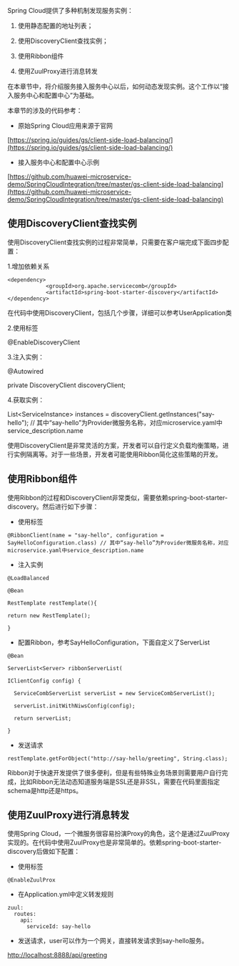 Spring Cloud提供了多种机制发现服务实例：

1. 使用静态配置的地址列表；

2. 使用DiscoveryClient查找实例；

3. 使用Ribbon组件

4. 使用ZuulProxy进行消息转发

在本章节中，将介绍服务接入服务中心以后，如何动态发现实例。这个工作以“接入服务中心和配置中心”为基础。

本章节的涉及的代码参考：

* 原始Spring Cloud应用来源于官网

[https://spring.io/guides/gs/client-side-load-balancing/](https://spring.io/guides/gs/client-side-load-balancing/)

* 接入服务中心和配置中心示例

[https://github.com/huawei-microservice-demo/SpringCloudIntegration/tree/master/gs-client-side-load-balancing](https://github.com/huawei-microservice-demo/SpringCloudIntegration/tree/master/gs-client-side-load-balancing)

## 使用DiscoveryClient查找实例

使用DiscoveryClient查找实例的过程非常简单，只需要在客户端完成下面四步配置：

1.增加依赖关系

```
<dependency>
            <groupId>org.apache.servicecomb</groupId>
            <artifactId>spring-boot-starter-discovery</artifactId>
</dependency>
```

在代码中使用DiscoveryClient，包括几个步骤，详细可以参考UserApplication类

2.使用标签

@EnableDiscoveryClient

3.注入实例：

@Autowired

private DiscoveryClient discoveryClient;

4.获取实例：

List&lt;ServiceInstance&gt; instances =  discoveryClient.getInstances\("say-hello"\); // 其中“say-hello”为Provider微服务名称，对应microservice.yaml中service\_description.name

使用DiscoveryClient是非常灵活的方案，开发者可以自行定义负载均衡策略，进行实例隔离等。对于一些场景，开发者可能使用Ribbon简化这些策略的开发。

## 使用Ribbon组件

使用Ribbon的过程和DiscoveryClient非常类似，需要依赖spring-boot-starter-discovery。然后进行如下步骤：

* 使用标签

```
@RibbonClient(name = "say-hello", configuration = SayHelloConfiguration.class) // 其中“say-hello”为Provider微服务名称，对应microservice.yaml中service_description.name
```

* 注入实例

```
@LoadBalanced

@Bean

RestTemplate restTemplate(){

return new RestTemplate();

}
```

* 配置Ribbon，参考SayHelloConfiguration，下面自定义了ServerList

```
@Bean

ServerList<Server> ribbonServerList(

IClientConfig config) {

  ServiceCombServerList serverList = new ServiceCombServerList();

  serverList.initWithNiwsConfig(config);

  return serverList;

}
```

* 发送请求

```
restTemplate.getForObject("http://say-hello/greeting", String.class);
```

Ribbon对于快速开发提供了很多便利，但是有些特殊业务场景则需要用户自行完成，比如Ribbon无法动态知道服务端是SSL还是非SSL，需要在代码里面指定schema是http还是https。

## 使用ZuulProxy进行消息转发

使用Spring Cloud，一个微服务很容易扮演Proxy的角色，这个是通过ZuulProxy实现的。在代码中使用ZuulProxy也是非常简单的。依赖spring-boot-starter-discovery后做如下配置：

* 使用标签

```
@EnableZuulProx
```

* 在Application.yml中定义转发规则

```
zuul:
  routes:
    api:
      serviceId: say-hello
```

* 发送请求，user可以作为一个网关，直接转发请求到say-hello服务。

[http://localhost:8888/api/greeting](http://localhost:8888/api/greeting)

